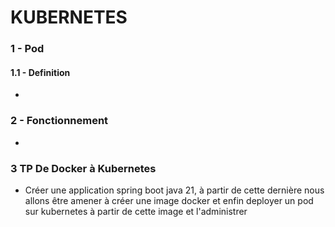 # KUBERNETES
### 1 - Pod

#### 1.1 - Definition
*
### 2 - Fonctionnement
*

### 3 TP De Docker à Kubernetes
* Créer une application spring boot java 21, à partir de cette 
dernière nous allons être amener à créer une image docker et enfin deployer un pod sur kubernetes à partir de cette image et l'administrer
